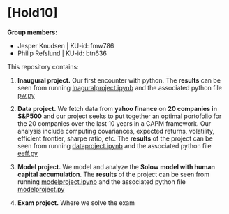 # \[Hold10\]

**Group members:**
- Jesper Knudsen | KU-id: fmw786
- Philip Refslund | KU-id: btn636

This repository contains:

1. **Inaugural project.** Our first encounter with python. The **results** can be seen from running [Inaguralproject.ipynb](https://github.com/NumEconCopenhagen/projects-2023-fmw786/blob/main/inauguralproject/Inaguralproject.ipynb) and the associated python file [pw.py](https://github.com/NumEconCopenhagen/projects-2023-fmw786/blob/main/inauguralproject/pw.py)  

2. **Data project.** We fetch data from **yahoo finance** on **20 companies in S&P500** and our project seeks to put together an optimal portofolio for the 20 companies over the last 10 years in a CAPM framework. Our analysis include computing covariances, expected returns, volatility, efficient frontier, sharpe ratio, etc.
The **results** of the project can be seen from running [dataproject.ipynb](dataproject.ipynb) and the associated python file [eeff.py](https://github.com/NumEconCopenhagen/projects-2023-fmw786/blob/main/dataproject/eeff.py)

3. **Model project.** We model and analyze the **Solow model with human capital accumulation**. The **results** of the project can be seen from running [modelproject.ipynb](modelproject.ipynb) and the associated python file [modelproject.py](https://github.com/NumEconCopenhagen/projects-2023-fmw786/blob/main/modelproject/modelproject.py)

4. **Exam project.** Where we solve the exam
